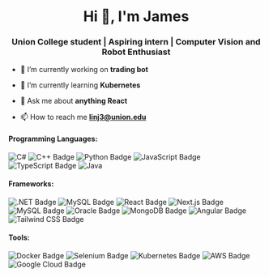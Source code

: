 <h1 align="center">Hi 👋, I'm James</h1>
<h3 align="center">Union College student | Aspiring intern | Computer Vision and Robot Enthusiast</h3>

- 🔭 I’m currently working on **trading bot**

- 🌱 I’m currently learning **Kubernetes**

- 💬 Ask me about **anything React**

- 📫 How to reach me **linj3@union.edu**

#### Programming Languages:
![C#](https://img.shields.io/badge/c%23-%23239120.svg?style=for-the-badge&logo=csharp&logoColor=white&style=flat-square) ![C++ Badge](https://img.shields.io/badge/C%2B%2B-00599C?logo=cplusplus&logoColor=fff&style=flat-square) ![Python Badge](https://img.shields.io/badge/Python-3776AB?logo=python&logoColor=fff&style=flat-square) ![JavaScript Badge](https://img.shields.io/badge/JavaScript-F7DF1E?logo=javascript&logoColor=000&style=flat-square) ![TypeScript Badge](https://img.shields.io/badge/TypeScript-3178C6?logo=typescript&logoColor=fff&style=flat-square) ![Java](https://img.shields.io/badge/Java-ED8B00?style=for-the-badge&logo=openjdk&logoColor=white&style=flat-square)
#### Frameworks:
![.NET Badge](https://img.shields.io/badge/.NET-512BD4?logo=dotnet&logoColor=fff&style=flat-square) ![MySQL Badge](https://img.shields.io/badge/MySQL-4479A1?logo=mysql&logoColor=fff&style=flat-square) ![React Badge](https://img.shields.io/badge/React-61DAFB?logo=react&logoColor=000&style=flat-square) ![Next.js Badge](https://img.shields.io/badge/Next.js-000?logo=nextdotjs&logoColor=fff&style=flat-square) ![MySQL Badge](https://img.shields.io/badge/MySQL-4479A1?logo=mysql&logoColor=fff&style=flat-square) ![Oracle Badge](https://img.shields.io/badge/Oracle-F80000?logo=oracle&logoColor=fff&style=flat-square) ![MongoDB Badge](https://img.shields.io/badge/MongoDB-47A248?logo=mongodb&logoColor=fff&style=flat-square) ![Angular Badge](https://img.shields.io/badge/Angular-0F0F11?logo=angular&logoColor=fff&style=flat-square) ![Tailwind CSS Badge](https://img.shields.io/badge/Tailwind%20CSS-06B6D4?logo=tailwindcss&logoColor=fff&style=flat-square)

#### Tools:
![Docker Badge](https://img.shields.io/badge/Docker-2496ED?logo=docker&logoColor=fff&style=flat-square) ![Selenium Badge](https://img.shields.io/badge/Selenium-43B02A?logo=selenium&logoColor=fff&style=flat-square) ![Kubernetes Badge](https://img.shields.io/badge/Kubernetes-326CE5?logo=kubernetes&logoColor=fff&style=flat-square) ![AWS Badge](https://img.shields.io/badge/Amazon%20Web%20Services-232F3E?logo=amazonwebservices&logoColor=fff&style=flat-square) ![Google Cloud Badge](https://img.shields.io/badge/Google%20Cloud-4285F4?logo=googlecloud&logoColor=fff&style=flat-square)
